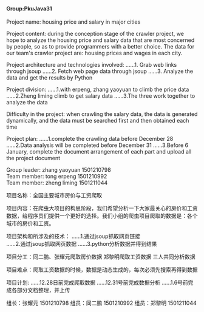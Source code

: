#### Group:PkuJava31

Project name: housing price and salary in major cities

Project content: during the conception stage of the crawler project, we hope to analyze the housing price and salary data that are most concerned by people, so as to provide programmers with a better choice. The data for our team's crawler project are: housing prices and wages in each city.

Project architecture and technologies involved:
......1. Grab web links through jsoup
......2. Fetch web page data through jsoup
......3. Analyze the data and get the results by Python

Project division: 
......1.with erpeng, zhang yaoyuan to climb the price data
......2.Zheng liming climb to get salary data
......3.The three work together to analyze the data

Difficulty in the project: when crawling the salary data, the data is generated dynamically, and the data must be searched first and then obtained each time

Project plan: 
......1.complete the crawling data before December 28
......2.Data analysis will be completed before December 31
......3.Before 6 January, complete the document arrangement of each part and upload all the project document

Group leader: zhang yaoyuan 1501210798  
Team member: tong erpeng 1501210992  
Team member: zheng liming 1501211044


项目名称：全国主要城市房价与工资爬取

项目内容：在爬虫大项目的构思阶段，我们希望分析一下大家最关心的房价和工资数据，给程序员们提供一个更好的选择。我们小组的爬虫项目爬取的数据是：各个城市的房价和工资。

项目架构和所涉及的技术：
......1.通过jsoup抓取网页链接  
......2.通过jsoup抓取网页数据
......3.python分析数据并得到结果
          
项目分工：同二鹏、张耀元爬取房价数据 
         郑黎明爬取工资数据
         三人共同分析数据

项目难点：爬取工资数据的时候，数据是动态生成的，每次必须先搜索再得到数据

项目计划: 
......12.28日前完成爬取数据
......12.31号前完成数据分析
......1.6号前完成各部分文档整理，并上传
         
         

组长：张耀元 1501210798 
组员：同二鹏 1501210992 
组员：郑黎明 1501211044 
